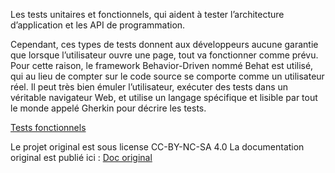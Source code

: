 Les tests unitaires et fonctionnels, qui aident à tester  l’architecture d’application et les API de programmation.

Cependant, ces types de tests donnent aux développeurs aucune garantie que lorsque l’utilisateur ouvre une page, tout
va  fonctionner comme prévu. Pour cette raison, le framework Behavior-Driven nommé Behat est utilisé, qui au
lieu  de compter sur le code source se comporte comme un utilisateur réel. Il peut très bien émuler l’utilisateur,
exécuter des tests dans un véritable navigateur Web, et utilise un langage spécifique et lisible par
tout le monde appelé Gherkin pour décrire les tests.

[Tests fonctionnels](functional.md)



Le projet original est sous license CC-BY-NC-SA 4.0
La documentation original est publié ici :  [Doc original](https://www.oroinc.com/doc/orocommerce)

